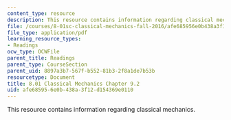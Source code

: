```yaml
---
content_type: resource
description: This resource contains information regarding classical mechanics.
file: /courses/8-01sc-classical-mechanics-fall-2016/afe685956e0b438a3f12d154369e0110_MIT8_01F16_chapter9.2.pdf
file_type: application/pdf
learning_resource_types:
- Readings
ocw_type: OCWFile
parent_title: Readings
parent_type: CourseSection
parent_uid: 8897a3b7-567f-b552-81b3-2f8a1de7b53b
resourcetype: Document
title: 8.01 Classical Mechanics Chapter 9.2
uid: afe68595-6e0b-438a-3f12-d154369e0110
---
```

This resource contains information regarding classical mechanics.